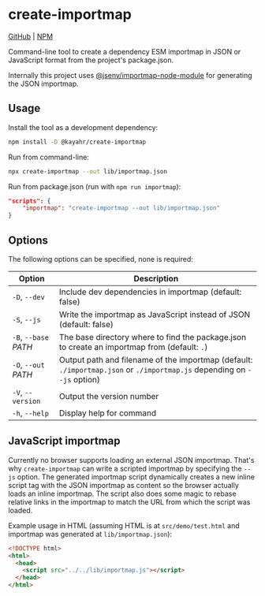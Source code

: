 # create-importmap

[GitHub] | [NPM]

Command-line tool to create a dependency ESM importmap in JSON or JavaScript format from the project's package.json.

Internally this project uses [@jsenv/importmap-node-module] for generating the JSON importmap.

## Usage

Install the tool as a development dependency:

```sh
npm install -D @kayahr/create-importmap
```

Run from command-line:

```sh
npx create-importmap --out lib/importmap.json
```

Run from package.json (run with `npm run importmap`):

```json
"scripts": {
    "importmap": "create-importmap --out lib/importmap.json"
}
```

## Options

The following options can be specified, none is required:

Option               |Description
---------------------|------------------------------------------------------------------------------------------------------------------------
<span style="white-space:nowrap">`-D`, `--dev`</span>         | Include dev dependencies in importmap (default: false)
<span style="white-space:nowrap">`-S`, `--js`</span>          | Write the importmap as JavaScript instead of JSON (default: false)
<span style="white-space:nowrap">`-B`, `--base` *PATH*</span> | The base directory where to find the package.json to create an importmap from (default: `.`)
<span style="white-space:nowrap">`-O`, `--out` *PATH*</span>  | Output path and filename of the importmap (default: `./importmap.json` or `./importmap.js` depending on `--js` option)
<span style="white-space:nowrap">`-V`, `--version`</span>     | Output the version number
<span style="white-space:nowrap">`-h`, `--help`</span>        | Display help for command

## JavaScript importmap

Currently no browser supports loading an external JSON importmap. That's why `create-importmap` can write a scripted importmap by specifying the `--js` option. The generated importmap script dynamically creates a new inline script tag with the JSON importmap as content so the browser actually loads an inline importmap. The script also does some magic to rebase relative links in the importmap to match the URL from which the script was loaded.

Example usage in HTML (assuming HTML is at `src/demo/test.html` and importmap was generated at `lib/importmap.json`):


```html
<!DOCTYPE html>
<html>
  <head>
    <script src="../../lib/importmap.js"></script>
  </head>
</html>
```

[GitHub]: https://github.com/kayahr/create-importmap
[NPM]: https://www.npmjs.com/package/@kayahr/create-importmap
[@jsenv/importmap-node-module]: https://www.npmjs.com/package/@jsenv/importmap-node-module
